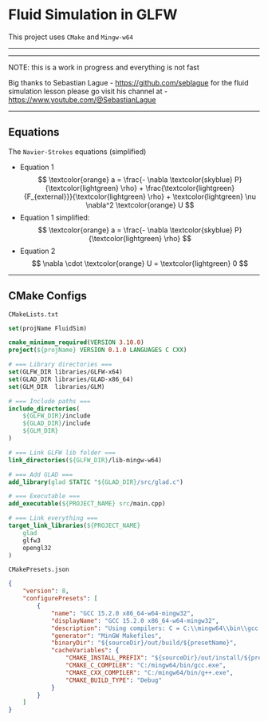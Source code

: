 # Fluid Simulation in GLFW

This project uses `CMake` and `Mingw-w64`

---

---

NOTE: this is a work in progress and everything is not fast

Big thanks to Sebastian Lague - https://github.com/seblague for the fluid simulation lesson
please go visit his channel at - https://www.youtube.com/@SebastianLague

---
## Equations
The `Navier-Strokes` equations (simplified)
  

- Equation 1 
$$ \textcolor{orange} a = \frac{- \nabla \textcolor{skyblue} P}{\textcolor{lightgreen} \rho} + \frac{\textcolor{lightgreen} {F_{external}}}{\textcolor{lightgreen} \rho} + \textcolor{lightgreen} \nu \nabla^2 \textcolor{orange} U $$
- Equation 1 simplified:
$$ \textcolor{orange} a = \frac{- \nabla \textcolor{skyblue} P}{\textcolor{lightgreen} \rho} $$
- Equation 2 
$$ \nabla \cdot \textcolor{orange} U = \textcolor{lightgreen} 0 $$
---

## CMake Configs

`CMakeLists.txt`
```cmake
set(projName FluidSim)

cmake_minimum_required(VERSION 3.10.0)
project(${projName} VERSION 0.1.0 LANGUAGES C CXX)

# === Library directories ===
set(GLFW_DIR libraries/GLFW-x64)
set(GLAD_DIR libraries/GLAD-x86_64)
set(GLM_DIR  libraries/GLM)

# === Include paths ===
include_directories(
    ${GLFW_DIR}/include
    ${GLAD_DIR}/include
    ${GLM_DIR}
)

# === Link GLFW lib folder ===
link_directories(${GLFW_DIR}/lib-mingw-w64)

# === Add GLAD ===
add_library(glad STATIC "${GLAD_DIR}/src/glad.c")

# === Executable ===
add_executable(${PROJECT_NAME} src/main.cpp)

# === Link everything ===
target_link_libraries(${PROJECT_NAME}
    glad
    glfw3
    opengl32
)
```

`CMakePresets.json`
```json
{
    "version": 8,
    "configurePresets": [
        {
            "name": "GCC 15.2.0 x86_64-w64-mingw32",
            "displayName": "GCC 15.2.0 x86_64-w64-mingw32",
            "description": "Using compilers: C = C:\\mingw64\\bin\\gcc.exe, CXX = C:\\mingw64\\bin\\g++.exe",
            "generator": "MinGW Makefiles",
            "binaryDir": "${sourceDir}/out/build/${presetName}",
            "cacheVariables": {
                "CMAKE_INSTALL_PREFIX": "${sourceDir}/out/install/${presetName}",
                "CMAKE_C_COMPILER": "C:/mingw64/bin/gcc.exe",
                "CMAKE_CXX_COMPILER": "C:/mingw64/bin/g++.exe",
                "CMAKE_BUILD_TYPE": "Debug"
            }
        }
    ]
}
```
